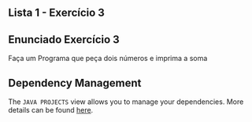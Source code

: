 ## Lista 1 - Exercício 3

## Enunciado Exercício 3

Faça um Programa que peça dois números e imprima a soma

## Dependency Management

The `JAVA PROJECTS` view allows you to manage your dependencies. More details can be found [here](https://github.com/microsoft/vscode-java-dependency#manage-dependencies).

